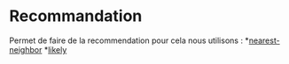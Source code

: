 # Recommandation
Permet de faire de la recommendation pour cela nous utilisons :
*[nearest-neighbor](https://www.npmjs.com/package/nearest-neighbor)
*[likely](https://www.npmjs.com/package/likely)
